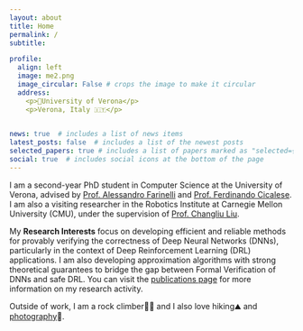 ```yaml
---
layout: about
title: Home
permalink: /
subtitle: 

profile:
  align: left
  image: me2.png
  image_circular: False # crops the image to make it circular
  address: 
    <p>📍University of Verona</p>
    <p>Verona, Italy 🇮🇹</p>
    

news: true  # includes a list of news items
latest_posts: false  # includes a list of the newest posts
selected_papers: true # includes a list of papers marked as "selected={true}"
social: true  # includes social icons at the bottom of the page
---
```


I am a second-year PhD student in Computer Science at the University of Verona, advised by [Prof. Alessandro Farinelli](http://profs.sci.univr.it/~farinelli/) and [Prof. Ferdinando Cicalese](http://profs.scienze.univr.it/~cicalese/). I am also a visiting researcher in the Robotics Institute at Carnegie Mellon University (CMU), under the supervision of [Prof. Changliu Liu](http://www.cs.cmu.edu/~cliu6/).


My **Research Interests** focus on developing efficient and reliable methods for provably verifying the correctness of Deep Neural Networks (DNNs), particularly in the context of Deep Reinforcement Learning (DRL) applications. I am also developing approximation algorithms with strong theoretical guarantees to bridge the gap between Formal Verification of DNNs and safe DRL. 
You can visit the [publications page](https://lmarza.github.io/publications/) for more information on my research activity.

Outside of work, I am a rock climber🧗🏻 and I also love hiking⛰️ and [photography](https://www.juzaphoto.com/me.php?l=it&p=111136)📸. 

<!-- #### Education:

  🎓 2022-2025: **PhD** in Computer Science

  🎓 2020-2022: **Master's Degree** in Computer Science and Engineering (110/110 with honors)

  🎓 2017-2020: **Bachelor's Degree** in Computer Science -->
